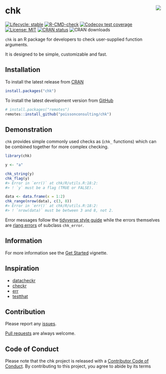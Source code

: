 
<!-- README.md is generated from README.Rmd. Please edit that file -->

# chk <img src="man/figures/logo.png" align="right" />

<!-- badges: start -->

[![Lifecycle:
stable](https://img.shields.io/badge/lifecycle-stable-brightgreen.svg)](https://lifecycle.r-lib.org/articles/stages.html#stable)
[![R-CMD-check](https://github.com/poissonconsulting/chk/workflows/R-CMD-check/badge.svg)](https://github.com/poissonconsulting/chk/actions)
[![Codecov test
coverage](https://codecov.io/gh/poissonconsulting/chk/branch/master/graph/badge.svg)](https://codecov.io/gh/poissonconsulting/chk?branch=master)
[![License:
MIT](https://img.shields.io/badge/License-MIT-green.svg)](https://opensource.org/licenses/MIT)
[![CRAN
status](https://www.r-pkg.org/badges/version/chk)](https://cran.r-project.org/package=chk)
![CRAN downloads](https://cranlogs.r-pkg.org/badges/chk)
<!-- badges: end -->

`chk` is an R package for developers to check user-supplied function
arguments.

It is designed to be simple, customizable and fast.

## Installation

To install the latest release from [CRAN](https://cran.r-project.org)

``` r
install.packages("chk")
```

To install the latest development version from
[GitHub](https://github.com/poissonconsulting/chk)

``` r
# install.packages("remotes")
remotes::install_github("poissonconsulting/chk")
```

## Demonstration

`chk` provides simple commonly used checks as (`chk_` functions) which
can be combined together for more complex checking.

``` r
library(chk)

y <- "a"

chk_string(y)
chk_flag(y)
#> Error in `err()` at chk/R/utils.R:18:2:
#> ! `y` must be a flag (TRUE or FALSE).

data <- data.frame(x = 1:2)
chk_range(nrow(data), c(3, 8))
#> Error in `err()` at chk/R/utils.R:18:2:
#> ! `nrow(data)` must be between 3 and 8, not 2.
```

Error messages follow the [tidyverse style
guide](https://style.tidyverse.org/error-messages.html) while the errors
themselves are [rlang
errors](https://rlang.r-lib.org/reference/abort.html) of subclass
`chk_error`.

## Information

For more information see the [Get
Started](https://poissonconsulting.github.io/chk/articles/chk.html)
vignette.

## Inspiration

-   [datacheckr](https://github.com/poissonconsulting/datacheckr/)
-   [checkr](https://github.com/poissonconsulting/checkr/)
-   [err](https://github.com/poissonconsulting/err/)
-   [testthat](https://github.com/r-lib/testthat/)

## Contribution

Please report any
[issues](https://github.com/poissonconsulting/chk/issues).

[Pull requests](https://github.com/poissonconsulting/chk/pulls) are
always welcome.

## Code of Conduct

Please note that the chk project is released with a [Contributor Code of
Conduct](https://contributor-covenant.org/version/2/0/CODE_OF_CONDUCT.html).
By contributing to this project, you agree to abide by its terms
